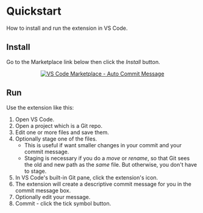 # Quickstart

How to install and run the extension in VS Code.


## Install

Go to the Marketplace link below then click the _Install_ button.

<div align="center">
    
[![VS Code Marketplace - Auto Commit Message](https://img.shields.io/badge/VS_Code_Marketplace-Auto_Commit_Message-2ea44f?style=for-the-badge&logo=visual-studio-code)](https://marketplace.visualstudio.com/items?itemName=MichaelCurrin.auto-commit-msg)

</div>


## Run

Use the extension like this:

1. Open VS Code.
1. Open a project which is a Git repo.
1. Edit one or more files and save them.
1. Optionally stage one of the files.
    - This is useful if want smaller changes in your commit and your commit message.
    - Staging is necessary if you do a _move_ or _rename_, so that Git sees the old and new path as the _same_ file. But otherwise, you don't have to stage.
1. In VS Code's built-in Git pane, click the extension's icon.
1. The extension will create a descriptive commit message for you in the commit message box.
1. Optionally edit your message.
1. Commit - click the tick symbol button.
